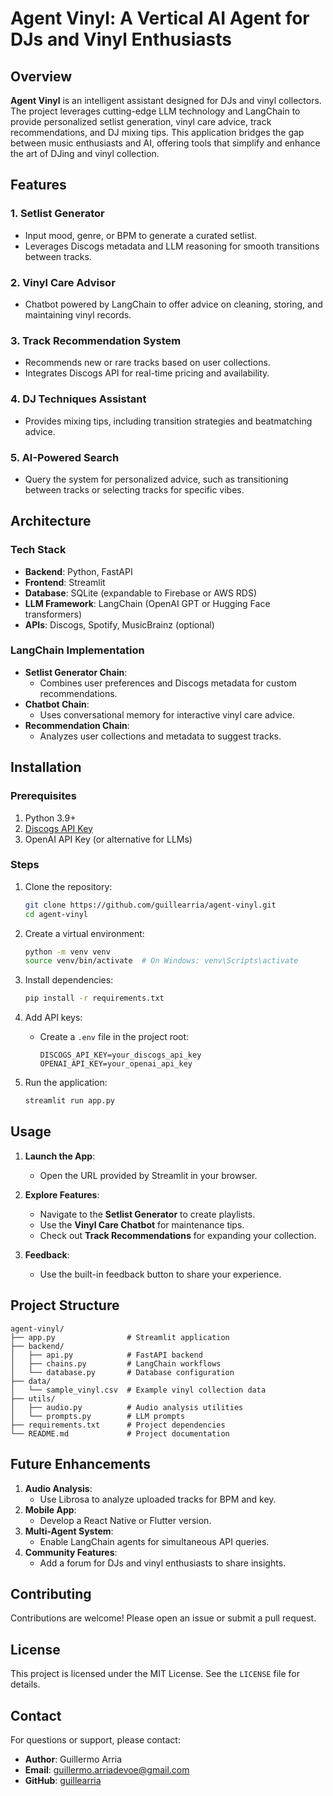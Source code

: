 # Agent Vinyl: A Vertical AI Agent for DJs and Vinyl Enthusiasts

## Overview
**Agent Vinyl** is an intelligent assistant designed for DJs and vinyl collectors. The project leverages cutting-edge LLM technology and LangChain to provide personalized setlist generation, vinyl care advice, track recommendations, and DJ mixing tips. This application bridges the gap between music enthusiasts and AI, offering tools that simplify and enhance the art of DJing and vinyl collection.

## Features

### 1. **Setlist Generator**
- Input mood, genre, or BPM to generate a curated setlist.
- Leverages Discogs metadata and LLM reasoning for smooth transitions between tracks.

### 2. **Vinyl Care Advisor**
- Chatbot powered by LangChain to offer advice on cleaning, storing, and maintaining vinyl records.

### 3. **Track Recommendation System**
- Recommends new or rare tracks based on user collections.
- Integrates Discogs API for real-time pricing and availability.

### 4. **DJ Techniques Assistant**
- Provides mixing tips, including transition strategies and beatmatching advice.

### 5. **AI-Powered Search**
- Query the system for personalized advice, such as transitioning between tracks or selecting tracks for specific vibes.

## Architecture

### Tech Stack
- **Backend**: Python, FastAPI
- **Frontend**: Streamlit
- **Database**: SQLite (expandable to Firebase or AWS RDS)
- **LLM Framework**: LangChain (OpenAI GPT or Hugging Face transformers)
- **APIs**: Discogs, Spotify, MusicBrainz (optional)

### LangChain Implementation
- **Setlist Generator Chain**:
  - Combines user preferences and Discogs metadata for custom recommendations.
- **Chatbot Chain**:
  - Uses conversational memory for interactive vinyl care advice.
- **Recommendation Chain**:
  - Analyzes user collections and metadata to suggest tracks.

## Installation

### Prerequisites
1. Python 3.9+
2. [Discogs API Key](https://www.discogs.com/developers/)
3. OpenAI API Key (or alternative for LLMs)

### Steps
1. Clone the repository:
   ```bash
   git clone https://github.com/guillearria/agent-vinyl.git
   cd agent-vinyl
   ```

2. Create a virtual environment:
   ```bash
   python -m venv venv
   source venv/bin/activate  # On Windows: venv\Scripts\activate
   ```

3. Install dependencies:
   ```bash
   pip install -r requirements.txt
   ```

4. Add API keys:
   - Create a `.env` file in the project root:
     ```env
     DISCOGS_API_KEY=your_discogs_api_key
     OPENAI_API_KEY=your_openai_api_key
     ```

5. Run the application:
   ```bash
   streamlit run app.py
   ```

## Usage

1. **Launch the App**:
   - Open the URL provided by Streamlit in your browser.

2. **Explore Features**:
   - Navigate to the **Setlist Generator** to create playlists.
   - Use the **Vinyl Care Chatbot** for maintenance tips.
   - Check out **Track Recommendations** for expanding your collection.

3. **Feedback**:
   - Use the built-in feedback button to share your experience.

## Project Structure

```
agent-vinyl/
├── app.py                # Streamlit application
├── backend/
│   ├── api.py            # FastAPI backend
│   ├── chains.py         # LangChain workflows
│   └── database.py       # Database configuration
├── data/
│   └── sample_vinyl.csv  # Example vinyl collection data
├── utils/
│   ├── audio.py          # Audio analysis utilities
│   └── prompts.py        # LLM prompts
├── requirements.txt      # Project dependencies
└── README.md             # Project documentation
```

## Future Enhancements

1. **Audio Analysis**:
   - Use Librosa to analyze uploaded tracks for BPM and key.
2. **Mobile App**:
   - Develop a React Native or Flutter version.
3. **Multi-Agent System**:
   - Enable LangChain agents for simultaneous API queries.
4. **Community Features**:
   - Add a forum for DJs and vinyl enthusiasts to share insights.

## Contributing

Contributions are welcome! Please open an issue or submit a pull request.

## License

This project is licensed under the MIT License. See the `LICENSE` file for details.

## Contact
For questions or support, please contact:
- **Author**: Guillermo Arria
- **Email**: guillermo.arriadevoe@gmail.com
- **GitHub**: [guillearria](https://github.com/guillearria)
